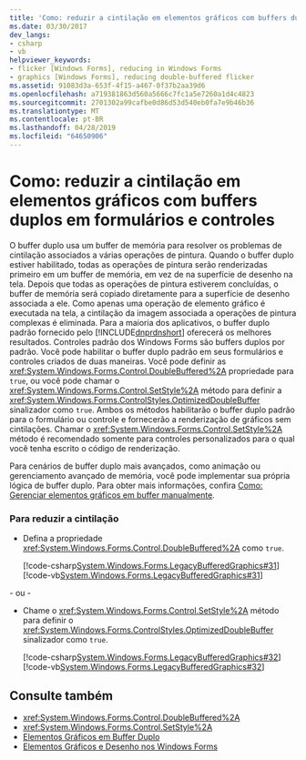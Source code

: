 ```yaml
---
title: 'Como: reduzir a cintilação em elementos gráficos com buffers duplos em formulários e controles'
ms.date: 03/30/2017
dev_langs:
- csharp
- vb
helpviewer_keywords:
- flicker [Windows Forms], reducing in Windows Forms
- graphics [Windows Forms], reducing double-buffered flicker
ms.assetid: 91083d3a-653f-4f15-a467-0f37b2aa39d6
ms.openlocfilehash: a719381863d560a5666c7fc1a5e7260a1d4c4823
ms.sourcegitcommit: 2701302a99cafbe0d86d53d540eb0fa7e9b46b36
ms.translationtype: MT
ms.contentlocale: pt-BR
ms.lasthandoff: 04/28/2019
ms.locfileid: "64650906"
---
```

# <a name="how-to-reduce-graphics-flicker-with-double-buffering-for-forms-and-controls"></a>Como: reduzir a cintilação em elementos gráficos com buffers duplos em formulários e controles
O buffer duplo usa um buffer de memória para resolver os problemas de cintilação associados a várias operações de pintura. Quando o buffer duplo estiver habilitado, todas as operações de pintura serão renderizadas primeiro em um buffer de memória, em vez de na superfície de desenho na tela. Depois que todas as operações de pintura estiverem concluídas, o buffer de memória será copiado diretamente para a superfície de desenho associada a ele. Como apenas uma operação de elemento gráfico é executada na tela, a cintilação da imagem associada a operações de pintura complexas é eliminada. Para a maioria dos aplicativos, o buffer duplo padrão fornecido pelo [!INCLUDE[dnprdnshort](../../../../includes/dnprdnshort-md.md)] oferecerá os melhores resultados. Controles padrão dos Windows Forms são buffers duplos por padrão. Você pode habilitar o buffer duplo padrão em seus formulários e controles criados de duas maneiras. Você pode definir as <xref:System.Windows.Forms.Control.DoubleBuffered%2A> propriedade para `true`, ou você pode chamar o <xref:System.Windows.Forms.Control.SetStyle%2A> método para definir a <xref:System.Windows.Forms.ControlStyles.OptimizedDoubleBuffer> sinalizador como `true`. Ambos os métodos habilitarão o buffer duplo padrão para o formulário ou controle e fornecerão a renderização de gráficos sem cintilações. Chamar o <xref:System.Windows.Forms.Control.SetStyle%2A> método é recomendado somente para controles personalizados para o qual você tenha escrito o código de renderização.  
  
 Para cenários de buffer duplo mais avançados, como animação ou gerenciamento avançado de memória, você pode implementar sua própria lógica de buffer duplo. Para obter mais informações, confira [Como: Gerenciar elementos gráficos em buffer manualmente](how-to-manually-manage-buffered-graphics.md).  
  
### <a name="to-reduce-flicker"></a>Para reduzir a cintilação  
  
- Defina a propriedade <xref:System.Windows.Forms.Control.DoubleBuffered%2A> como `true`.  
  
     [!code-csharp[System.Windows.Forms.LegacyBufferedGraphics#31](~/samples/snippets/csharp/VS_Snippets_Winforms/System.Windows.Forms.LegacyBufferedGraphics/CS/Class1.cs#31)]
     [!code-vb[System.Windows.Forms.LegacyBufferedGraphics#31](~/samples/snippets/visualbasic/VS_Snippets_Winforms/System.Windows.Forms.LegacyBufferedGraphics/VB/Class1.vb#31)]  
  
 \- ou -  
  
- Chame o <xref:System.Windows.Forms.Control.SetStyle%2A> método para definir o <xref:System.Windows.Forms.ControlStyles.OptimizedDoubleBuffer> sinalizador como `true`.  
  
     [!code-csharp[System.Windows.Forms.LegacyBufferedGraphics#32](~/samples/snippets/csharp/VS_Snippets_Winforms/System.Windows.Forms.LegacyBufferedGraphics/CS/Class1.cs#32)]
     [!code-vb[System.Windows.Forms.LegacyBufferedGraphics#32](~/samples/snippets/visualbasic/VS_Snippets_Winforms/System.Windows.Forms.LegacyBufferedGraphics/VB/Class1.vb#32)]  
  
## <a name="see-also"></a>Consulte também

- <xref:System.Windows.Forms.Control.DoubleBuffered%2A>
- <xref:System.Windows.Forms.Control.SetStyle%2A>
- [Elementos Gráficos em Buffer Duplo](double-buffered-graphics.md)
- [Elementos Gráficos e Desenho nos Windows Forms](graphics-and-drawing-in-windows-forms.md)
